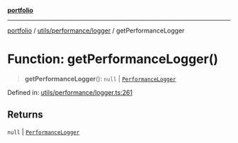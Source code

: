 [**portfolio**](../../../../README.md)

***

[portfolio](../../../../modules.md) / [utils/performance/logger](../README.md) / getPerformanceLogger

# Function: getPerformanceLogger()

> **getPerformanceLogger**(): `null` \| [`PerformanceLogger`](../classes/PerformanceLogger.md)

Defined in: [utils/performance/logger.ts:261](https://github.com/tnorlund/Portfolio/blob/a12d3f5e97051b6fa77104718432fb6ff2ac2967/portfolio/utils/performance/logger.ts#L261)

## Returns

`null` \| [`PerformanceLogger`](../classes/PerformanceLogger.md)
